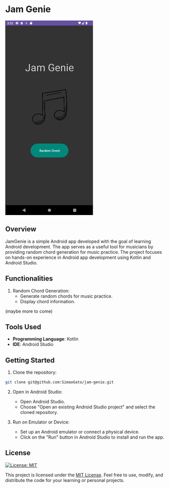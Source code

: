 # Jam Genie

![Main Screen](assets/main-screen.png)

## Overview

JamGenie is a simple Android app developed with the goal of learning Android development. The app serves as a useful tool for musicians by providing random chord generation for music practice. The project focuses on hands-on experience in Android app development using Kotlin and Android Studio.

## Functionalities

1. Random Chord Generation:
    - Generate random chords for music practice.
    - Display chord information.

(maybe more to come)

## Tools Used

- **Programming Language**: Kotlin
- **IDE**: Android Studio

## Getting Started

1. Clone the repository:
```sh
git clone git@github.com:SimaoGato/jam-genie.git
```

2. Open in Android Studio:
    - Open Android Studio.
    - Choose "Open an existing Android Studio project" and select the cloned repository.

3. Run on Emulator or Device:
    - Set up an Android emulator or connect a physical device.
    - Click on the "Run" button in Android Studio to install and run the app.

## License

[![License: MIT](https://img.shields.io/badge/License-MIT-yellow.svg)](https://opensource.org/licenses/MIT)

This project is licensed under the [MIT License](LICENSE). Feel free to use, modify, and distribute the code for your learning or personal projects.
